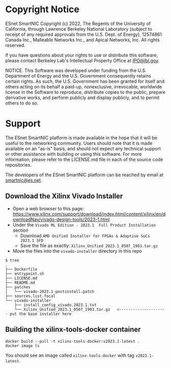 # Copyright Notice

ESnet SmartNIC Copyright (c) 2022, The Regents of the University of
California, through Lawrence Berkeley National Laboratory (subject to
receipt of any required approvals from the U.S. Dept. of Energy),
12574861 Canada Inc., Malleable Networks Inc., and Apical Networks, Inc.
All rights reserved.

If you have questions about your rights to use or distribute this software,
please contact Berkeley Lab's Intellectual Property Office at
IPO@lbl.gov.

NOTICE.  This Software was developed under funding from the U.S. Department
of Energy and the U.S. Government consequently retains certain rights.  As
such, the U.S. Government has been granted for itself and others acting on
its behalf a paid-up, nonexclusive, irrevocable, worldwide license in the
Software to reproduce, distribute copies to the public, prepare derivative
works, and perform publicly and display publicly, and to permit others to do so.


# Support

The ESnet SmartNIC platform is made available in the hope that it will
be useful to the networking community. Users should note that it is
made available on an "as-is" basis, and should not expect any
technical support or other assistance with building or using this
software. For more information, please refer to the LICENSE.md file in
each of the source code repositories.

The developers of the ESnet SmartNIC platform can be reached by email
at smartnic@es.net.


Download the Xilinx Vivado Installer
------------------------------------

* Open a web browser to this page: https://www.xilinx.com/support/download/index.html/content/xilinx/en/downloadNav/vivado-design-tools/2023-1.html
* Under the `Vivado ML Edition - 2023.1  Full Product Installation` section
  * Download `AMD Unified Installer for FPGAs & Adaptive SoCs 2023.1 SFD`
  * Save the file as exactly: `Xilinx_Unified_2023.1_0507_1903.tar.gz`
* Move the files into the `vivado-installer` directory in this repo

```
$ tree
.
├── Dockerfile
├── entrypoint.sh
├── LICENSE.md
├── README.md
├── patches
│   └── vivado-2023.1-postinstall.patch
├── sources.list.focal
└── vivado-installer
    ├── install_config_vivado.2023.1.txt
    └── Xilinx_Unified_2023.1_0507_1903.tar.gz   <--------------------- put the base installer here
```

Building the xilinx-tools-docker container
------------------------------------------

```
docker build --pull -t xilinx-tools-docker:v2023.1-latest .
docker image ls
```

You should see an image called `xilinx-tools-docker` with tag `v2023.1-latest`.
